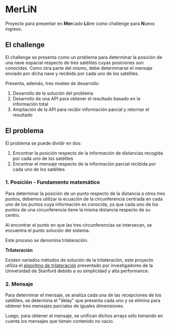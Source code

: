 # MerLiN

Proyecto para presentar en **Mer**cado **Li**bre como challenge para **N**uevo ingreso.

## El challenge

El challenge se presenta como un problema para determinar la posición de una nave espacial respecto de tres satélites cuyas posiciones son conocidas. Como otra parte del mismo, debe determinarse el mensaje enviado por dicha nave y recibido por cada uno de los satélites.

Presenta, además, tres niveles de desarrollo:

1. Desarrollo de la solución del problema
2. Desarrollo de una API para obtener el resultado basado en la información total
3. Ampliación de la API para recibir información parcial y retornar el resultado

## El problema

El problema se puede dividir en dos:

1. Encontrar la posición respecto de la información de distancias recogida por cada uno de los satélites
2. Encontrar el mensaje respecto de la información parcial recibida por cada uno de los satélites

### 1. Posición - Fundamento matemático

Para determinar la posición de un punto respecto de la distancia a otros tres puntos, debemos utilizar la ecuación de la circunferencia centrada en cada uno de los puntos cuya información es conocida, ya que cada uno de los puntos de una circunferencia tiene la misma distancia respecto de su centro.

Al encontrar el punto en que las tres circunferencias se intersecan, se encuentra el punto solución del sistema.

Este proceso se denomina trilateración.

**Trilateración**

Existen variados métodos de solución de la trilateración, este proyecto utiliza el [algoritmo de trilateración](https://confluence.slac.stanford.edu/display/IEPM/TULIP+Algorithm+Alternative+Trilateration+Method) presentado por investigadores de la Universidad de Stanford debido a su simplicidad y alta performance.

### 2. Mensaje

Para determinar el mensaje, se analiza cada una de las recepciones de los satélites, se determina el "delay" que presenta cada uno y se elimina para obtener tres mensajes parciales de iguales dimensiones.

Luego, para obtener el mensaje, se unifican dichos arrays sólo tomando en cuenta los mensajes que tienen contenido no vacío.


